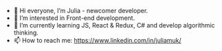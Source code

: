 - 👋 Hi everyone, I’m Julia - newcomer developer.
- 👀 I’m interested in Front-end development. 
- 🌱 I’m currently learning JS, React & Redux, C# and develop algorithmic thinking.
- 📫 How to reach me: https://www.linkedin.com/in/juliamuk/


